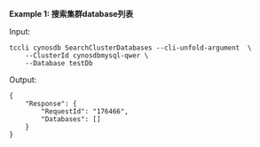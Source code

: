 **Example 1: 搜索集群database列表**



Input: 

```
tccli cynosdb SearchClusterDatabases --cli-unfold-argument  \
    --ClusterId cynosdbmysql-qwer \
    --Database testDb
```

Output: 
```
{
    "Response": {
        "RequestId": "176466",
        "Databases": []
    }
}
```

